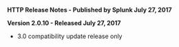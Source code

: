 **HTTP Release Notes - Published by Splunk July 27, 2017**


**Version 2.0.10 - Released July 27, 2017**

* 3.0 compatibility update release only
